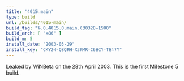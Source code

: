 ```yaml
---
title: "4015.main"
type: build
url: /builds/4015-main/
build_tag: "6.0.4015.0.main.030328-1500"
build_arch: [ "x86" ]
build_m: 5
install_date: "2003-03-29"
install_key: "CKY24-Q8QRH-X3KMR-C6BCY-T847Y"
---
```


 Leaked by WiNBeta on the 28th April 2003. This is the first Milestone 5 build.